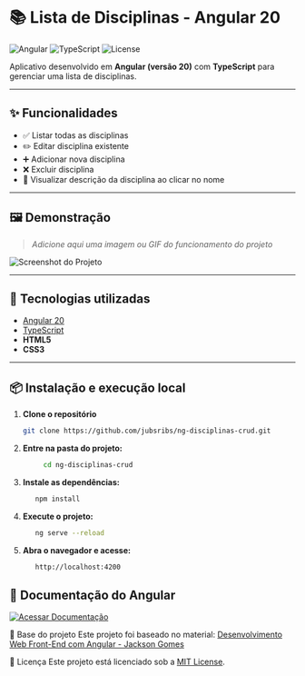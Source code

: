 # 📚 Lista de Disciplinas - Angular 20

![Angular](https://img.shields.io/badge/Angular-20-DD0031?style=for-the-badge&logo=angular&logoColor=white)
![TypeScript](https://img.shields.io/badge/TypeScript-5-3178C6?style=for-the-badge&logo=typescript&logoColor=white)
![License](https://img.shields.io/badge/license-MIT-green?style=for-the-badge)

Aplicativo desenvolvido em **Angular (versão 20)** com **TypeScript** para gerenciar uma lista de disciplinas.  

---

## ✨ Funcionalidades
- ✅ Listar todas as disciplinas
- ✏️ Editar disciplina existente
- ➕ Adicionar nova disciplina
- ❌ Excluir disciplina
- 📄 Visualizar descrição da disciplina ao clicar no nome

---

## 🖼️ Demonstração
> *Adicione aqui uma imagem ou GIF do funcionamento do projeto*

![Screenshot do Projeto](./screenshot.png)

---

## 🚀 Tecnologias utilizadas
- [Angular 20](https://angular.io)
- [TypeScript](https://www.typescriptlang.org/)
- **HTML5**
- **CSS3**

---

## 📦 Instalação e execução local

1. **Clone o repositório**
   ```bash
   git clone https://github.com/jubsribs/ng-disciplinas-crud.git
2. **Entre na pasta do projeto:**
   ```bash
        cd ng-disciplinas-crud
4. **Instale as dependências:**
   ```bash
      npm install
6. **Execute o projeto:**
   ```bash
      ng serve --reload
8. **Abra o navegador e acesse:**
   ```bash
      http://localhost:4200

## 📖 Documentação do Angular
[![Acessar Documentação](https://img.shields.io/badge/Angular-Docs-red?style=for-the-badge&logo=angular&logoColor=white)](https://angular.io/docs)

📌 Base do projeto
Este projeto foi baseado no material:
[Desenvolvimento Web Front-End com Angular - Jackson Gomes](https://jacksongomesbr.gitbooks.io/desenvolvimento-web-front-end-com-angular/content/conceitos-iniciais/criando-o-projeto.html)

📜 Licença
Este projeto está licenciado sob a [MIT License]().
